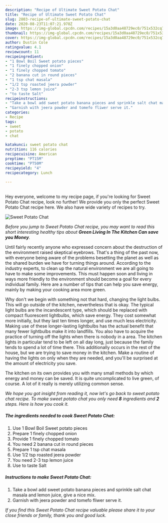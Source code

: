 ```yaml
---
description: "Recipe of Ultimate Sweet Potato Chat"
title: "Recipe of Ultimate Sweet Potato Chat"
slug: 2803-recipe-of-ultimate-sweet-potato-chat
date: 2020-08-23T11:07:21.978Z
image: https://img-global.cpcdn.com/recipes/15a3d0aa48729ec0/751x532cq70/sweet-potato-chat-recipe-main-photo.jpg
thumbnail: https://img-global.cpcdn.com/recipes/15a3d0aa48729ec0/751x532cq70/sweet-potato-chat-recipe-main-photo.jpg
cover: https://img-global.cpcdn.com/recipes/15a3d0aa48729ec0/751x532cq70/sweet-potato-chat-recipe-main-photo.jpg
author: Dustin Cole
ratingvalue: 4.1
reviewcount: 11
recipeingredient:
- "1 Bowl Boil Sweet potato pieces"
- "1 finely chopped onion"
- "1 finely chopped tomato"
- "2 banana cut in round pieces"
- "1 tsp chat masala"
- "1/2 tsp roasted jeera powder"
- "2-3 tsp lemon juice"
- "to taste Salt"
recipeinstructions:
- "Take a bowl add sweet potato banana pieces and sprinkle salt chat masala and lemon juice, give a nice mix."
- "Garnish with jeera powder and tomefo fliwer serve it."
categories:
- Recipe
tags:
- sweet
- potato
- chat

katakunci: sweet potato chat 
nutrition: 116 calories
recipecuisine: American
preptime: "PT15M"
cooktime: "PT50M"
recipeyield: "4"
recipecategory: Lunch

---
```

<br>
Hey everyone, welcome to my recipe page, if you're looking for Sweet Potato Chat recipe, look no further! We provide you only the perfect Sweet Potato Chat recipe here. We also have wide variety of recipes to try.
<br>


![Sweet Potato Chat](https://img-global.cpcdn.com/recipes/15a3d0aa48729ec0/751x532cq70/sweet-potato-chat-recipe-main-photo.jpg)

<i>Before you jump to Sweet Potato Chat recipe, you may want to read this short interesting healthy tips about 
<strong>Green Living In The Kitchen Can save you Money</strong>.</i>
</br>

Until fairly recently anyone who expressed concern about the destruction of the environment raised skeptical eyebrows. That's a thing of the past now, with everyone being aware of the problems besetting the planet as well as the shared burden we have for turning things around. According to the industry experts, to clean up the natural environment we are all going to have to make some improvements. This must happen soon and living in ways more friendly to the environment should become a goal for every individual family. Here are a number of tips that can help you save energy, mainly by making your cooking area more green.

Why don't we begin with something not that hard, changing the light bulbs. This will go outside of the kitchen, nevertheless that is okay. The typical light bulbs are the incandescent type, which should be replaced with compact fluorescent lightbulbs, which save energy. They cost somewhat more initially, but they last ten times longer, and use much less electricity. Making use of these longer-lasting lightbulbs has the actual benefit that many fewer lightbulbs make it into landfills. You also have to acquire the practice of turning off the lights when there is nobody in a area. The kitchen lights in particular tend to be left on all day long, just because the family tends to spend a lot of time there. This additionally occurs in the rest of the house, but we are trying to save money in the kitchen. Make a routine of having the lights on only when they are needed, and you'll be surprised at the amount of electricity you save.

The kitchen on its own provides you with many small methods by which energy and money can be saved. It is quite uncomplicated to live green, of course. A lot of it really is merely utilizing common sense.


<i>We hope you got insight from reading it, now let's go back to sweet potato chat recipe. To make sweet potato chat you only need <strong>8</strong> ingredients and <strong>2</strong> steps. Here is how you cook it.
</i>

##### The ingredients needed to cook Sweet Potato Chat:

1. Use 1 Bowl Boil Sweet potato pieces
1. Prepare 1 finely chopped onion
1. Provide 1 finely chopped tomato
1. You need 2 banana cut in round pieces
1. Prepare 1 tsp chat masala
1. Use 1/2 tsp roasted jeera powder
1. You need 2-3 tsp lemon juice
1. Use to taste Salt


##### Instructions to make Sweet Potato Chat:

1. Take a bowl add sweet potato banana pieces and sprinkle salt chat masala and lemon juice, give a nice mix.
1. Garnish with jeera powder and tomefo fliwer serve it.


<i>If you find this Sweet Potato Chat recipe valuable please share it to your close friends or family, thank you and good luck.</i>
